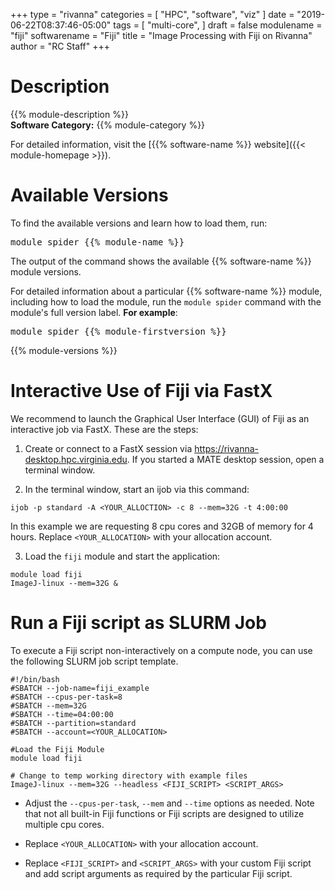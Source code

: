 +++
type = "rivanna"
categories = [
  "HPC",
  "software",
  "viz"
]
date = "2019-06-22T08:37:46-05:00"
tags = [
  "multi-core",
]
draft = false
modulename = "fiji"
softwarename = "Fiji"
title = "Image Processing with Fiji on Rivanna"
author = "RC Staff"
+++

# Description
{{% module-description %}}
<br>
**Software Category:** {{% module-category %}}

For detailed information, visit the [{{% software-name %}} website]({{< module-homepage >}}).

# Available Versions
To find the available versions and learn how to load them, run:
<pre>module spider {{% module-name %}}</pre>

The output of the command shows the available {{% software-name %}} module versions.

For detailed information about a particular {{% software-name %}} module, including how to load the module, run the `module spider` command with the module's full version label. __For example__:
<pre>module spider {{% module-firstversion %}}</pre>

{{% module-versions %}}

# Interactive Use of Fiji via FastX

We recommend to launch the Graphical User Interface (GUI) of Fiji as an interactive job via FastX.  These are the steps:

1. Create or connect to a FastX session via https://rivanna-desktop.hpc.virginia.edu. If you started a MATE desktop session, open a terminal window.

2. In the terminal window, start an ijob via this command:
```
ijob -p standard -A <YOUR_ALLOCTION> -c 8 --mem=32G -t 4:00:00
```
In this example we are requesting 8 cpu cores and 32GB of memory for 4 hours. Replace `<YOUR_ALLOCATION>` with your allocation account.

3. Load the `fiji` module and start the application: 

```
module load fiji
ImageJ-linux --mem=32G &
```

# Run a Fiji script as SLURM Job

To execute a Fiji script non-interactively on a compute node, you can use the following SLURM job script template.

```
#!/bin/bash
#SBATCH --job-name=fiji_example
#SBATCH --cpus-per-task=8
#SBATCH --mem=32G
#SBATCH --time=04:00:00
#SBATCH --partition=standard
#SBATCH --account=<YOUR_ALLOCATION>

#Load the Fiji Module
module load fiji

# Change to temp working directory with example files
ImageJ-linux --mem=32G --headless <FIJI_SCRIPT> <SCRIPT_ARGS>
```

* Adjust the `--cpus-per-task`, `--mem` and `--time` options as needed. Note that not all built-in Fiji functions or Fiji scripts are designed to utilize multiple cpu cores.
 
* Replace `<YOUR_ALLOCATION>` with your allocation account.

* Replace `<FIJI_SCRIPT>` and `<SCRIPT_ARGS>` with your custom Fiji script and add script arguments as required by the particular Fiji script.
